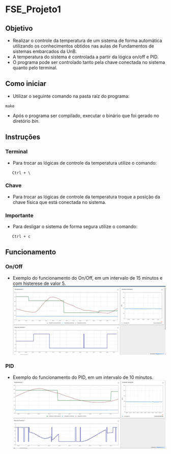 # FSE_Projeto1
 
## Objetivo
- Realizar o controle da temperatura de um sistema de forma automática utilizando os conhecimentos obtidos nas aulas de Fundamentos de sistemas embarcados da UnB.
- A temperatura do sistema é controlada a partir da lógica on/off e PID.
- O programa pode ser controlado tanto pela chave conectada no sistema quanto pelo terminal.
 
## Como iniciar
- Utilizar o seguinte comando na pasta raíz do programa:
```
make
```
- Após o programa ser compilado, executar o binário que foi gerado no diretório *bin*.
 
## Instruções
### Terminal
- Para trocar as lógicas de controle da temperatura utilize o comando:
```
   Ctrl + \
```
### Chave
- Para trocar as lógicas de controle da temperatura troque a posição da chave física que está conectada no sistema.
### Importante
- Para desligar o sistema de forma segura utilize o comando:
```
   Ctrl + c
```
## Funcionamento
### On/Off
- Exemplo do funcionamento do On/Off, em um intervalo de 15 minutos e com histerese de valor 5.
![on_off](assets/on_off.png)

### PID
- Exemplo do funcionamento do PID, em um intervalo de 10 minutos.
![pid](assets/pid.png)
